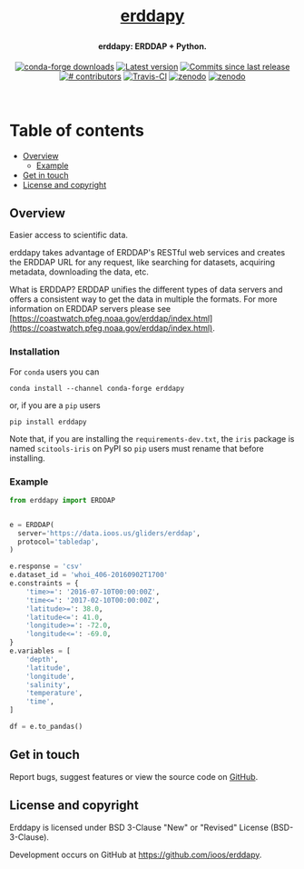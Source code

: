 <h1 align="center" style="margin:1em;">
  <a href="https://ioos.github.io/erddapy/">erddapy</a>
</h1>

<h4 align="center">
erddapy: ERDDAP + Python.
</h4>

<p align="center">
<!-- https://shields.io/ is a good source of these -->
<a href="https://anaconda.org/conda-forge/erddapy">
<img src="https://img.shields.io/conda/dn/conda-forge/erddapy.svg"
 alt="conda-forge downloads" /></a>
<a href="https://github.com/ioos/erddapy/releases">
<img src="https://img.shields.io/github/tag/ioos/erddapy.svg"
 alt="Latest version" /></a>
<a href="https://github.com/ioos/erddapy/commits/master">
<img src="https://img.shields.io/github/commits-since/ioos/erddapy/latest.svg"
 alt="Commits since last release" /></a>
<a href="https://github.com/ioos/erddapy/graphs/contributors">
<img src="https://img.shields.io/github/contributors/ioos/erddapy.svg"
 alt="# contributors" /></a>
<a href="https://travis-ci.org/ioos/erddapy/branches">
<img src="https://api.travis-ci.org/repositories/ioos/erddapy.svg?branch=master"
 alt="Travis-CI" /></a>
<a href="https://zenodo.org/badge/latestdoi/104919828">
<img src="https://zenodo.org/badge/104919828.svg"
 alt="zenodo" /></a>
<a href="https://pypi.org/project/erddapy">
<img src="https://img.shields.io/pypi/pyversions/erddapy.svg"
 alt="zenodo" /></a>
</p>
<br>



# Table of contents

<!-- toc -->

- [Overview](#overview)
  - [Example](#example)
- [Get in touch](#get-in-touch)
- [License and copyright](#license-and-copyright)

<!-- tocstop -->


## Overview

Easier access to scientific data.

erddapy takes advantage of ERDDAP's RESTful web services and creates the ERDDAP URL for any request,
like searching for datasets, acquiring metadata, downloading the data, etc.

What is ERDDAP?
ERDDAP unifies the different types of data servers and offers a consistent way to get the data in multiple the formats.
For more information on ERDDAP servers please see [https://coastwatch.pfeg.noaa.gov/erddap/index.html](https://coastwatch.pfeg.noaa.gov/erddap/index.html).

### Installation

For `conda` users you can

```shell
conda install --channel conda-forge erddapy
```

or, if you are a `pip` users

```shell
pip install erddapy
```

Note that, if you are installing the `requirements-dev.txt`, the `iris` package
is named `scitools-iris` on PyPI so `pip` users must rename that before installing.

### Example

```python
from erddapy import ERDDAP


e = ERDDAP(
  server='https://data.ioos.us/gliders/erddap',
  protocol='tabledap',
)

e.response = 'csv'
e.dataset_id = 'whoi_406-20160902T1700'
e.constraints = {
    'time>=': '2016-07-10T00:00:00Z',
    'time<=': '2017-02-10T00:00:00Z',
    'latitude>=': 38.0,
    'latitude<=': 41.0,
    'longitude>=': -72.0,
    'longitude<=': -69.0,
}
e.variables = [
    'depth',
    'latitude',
    'longitude',
    'salinity',
    'temperature',
    'time',
]

df = e.to_pandas()
```


## Get in touch

Report bugs, suggest features or view the source code on [GitHub](https://github.com/ioos/erddapy/issues).


## License and copyright

Erddapy is licensed under BSD 3-Clause "New" or "Revised" License (BSD-3-Clause).

Development occurs on GitHub at <https://github.com/ioos/erddapy>.